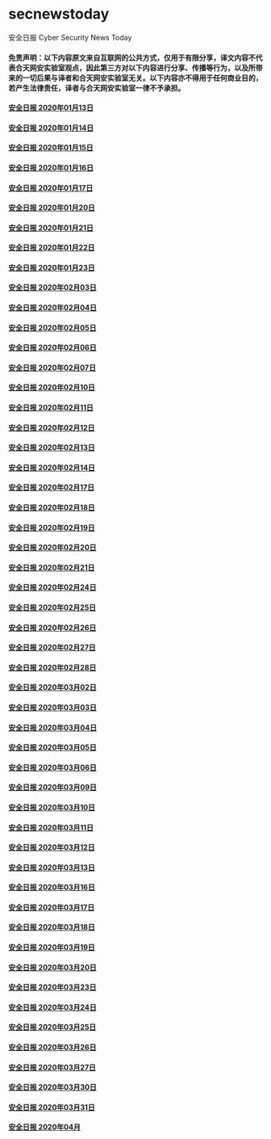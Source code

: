 # secnewstoday

安全日报 Cyber Security News Today

#### 免责声明：以下内容原文来自互联网的公共方式，仅用于有限分享，译文内容不代表合天网安实验室观点，因此第三方对以下内容进行分享、传播等行为，以及所带来的一切后果与译者和合天网安实验室无关。以下内容亦不得用于任何商业目的，若产生法律责任，译者与合天网安实验室一律不予承担。

#### [安全日报 2020年01月13日](https://github.com/hetianlab/secnewstoday/blob/master/secnews-20200113.md)
#### [安全日报 2020年01月14日](https://github.com/hetianlab/secnewstoday/blob/master/secnews-20200114.md)
#### [安全日报 2020年01月15日](https://github.com/hetianlab/secnewstoday/blob/master/secnews-20200115.md)
#### [安全日报 2020年01月16日](https://github.com/hetianlab/secnewstoday/blob/master/secnews-20200116.md)
#### [安全日报 2020年01月17日](https://github.com/hetianlab/secnewstoday/blob/master/secnews-20200117.md)
#### [安全日报 2020年01月20日](https://github.com/hetianlab/secnewstoday/blob/master/secnews-20200120.md)
#### [安全日报 2020年01月21日](https://github.com/hetianlab/secnewstoday/blob/master/secnews-20200121.md)
#### [安全日报 2020年01月22日](https://github.com/hetianlab/secnewstoday/blob/master/secnews-20200122.md)
#### [安全日报 2020年01月23日](https://github.com/hetianlab/secnewstoday/blob/master/secnews-20200123.md)
#### [安全日报 2020年02月03日](https://github.com/hetianlab/secnewstoday/blob/master/secnews-20200203.md)
#### [安全日报 2020年02月04日](https://github.com/hetianlab/secnewstoday/blob/master/secnews-20200204.md)
#### [安全日报 2020年02月05日](https://github.com/hetianlab/secnewstoday/blob/master/secnews-20200205.md)
#### [安全日报 2020年02月06日](https://github.com/hetianlab/secnewstoday/blob/master/secnews-20200206.md)
#### [安全日报 2020年02月07日](https://github.com/hetianlab/secnewstoday/blob/master/secnews-20200207.md)
#### [安全日报 2020年02月10日](https://github.com/hetianlab/secnewstoday/blob/master/secnews-20200210.md)
#### [安全日报 2020年02月11日](https://github.com/hetianlab/secnewstoday/blob/master/secnews-20200211.md)
#### [安全日报 2020年02月12日](https://github.com/hetianlab/secnewstoday/blob/master/secnews-20200212.md)
#### [安全日报 2020年02月13日](https://github.com/hetianlab/secnewstoday/blob/master/secnews-20200213.md)
#### [安全日报 2020年02月14日](https://github.com/hetianlab/secnewstoday/blob/master/secnews-20200214.md)
#### [安全日报 2020年02月17日](https://github.com/hetianlab/secnewstoday/blob/master/secnews-20200217.md)
#### [安全日报 2020年02月18日](https://github.com/hetianlab/secnewstoday/blob/master/secnews-20200218.md)
#### [安全日报 2020年02月19日](https://github.com/hetianlab/secnewstoday/blob/master/secnews-20200219.md)
#### [安全日报 2020年02月20日](https://github.com/hetianlab/secnewstoday/blob/master/secnews-20200220.md)
#### [安全日报 2020年02月21日](https://github.com/hetianlab/secnewstoday/blob/master/secnews-20200221.md)
#### [安全日报 2020年02月24日](https://github.com/hetianlab/secnewstoday/blob/master/secnews-20200224.md)
#### [安全日报 2020年02月25日](https://github.com/hetianlab/secnewstoday/blob/master/secnews-20200225.md)
#### [安全日报 2020年02月26日](https://github.com/hetianlab/secnewstoday/blob/master/secnews-20200226.md)
#### [安全日报 2020年02月27日](https://github.com/hetianlab/secnewstoday/blob/master/secnews-20200227.md)
#### [安全日报 2020年02月28日](https://github.com/hetianlab/secnewstoday/blob/master/secnews-20200228.md)
#### [安全日报 2020年03月02日](https://github.com/hetianlab/secnewstoday/blob/master/secnews-20200302.md)
#### [安全日报 2020年03月03日](https://github.com/hetianlab/secnewstoday/blob/master/secnews-20200303.md)
#### [安全日报 2020年03月04日](https://github.com/hetianlab/secnewstoday/blob/master/secnews-20200304.md)
#### [安全日报 2020年03月05日](https://github.com/hetianlab/secnewstoday/blob/master/secnews-20200305.md)
#### [安全日报 2020年03月06日](https://github.com/hetianlab/secnewstoday/blob/master/secnews-20200306.md)
#### [安全日报 2020年03月09日](https://github.com/hetianlab/secnewstoday/blob/master/secnews-20200309.md)
#### [安全日报 2020年03月10日](https://github.com/hetianlab/secnewstoday/blob/master/secnews-20200310.md)
#### [安全日报 2020年03月11日](https://github.com/hetianlab/secnewstoday/blob/master/secnews-20200311.md)
#### [安全日报 2020年03月12日](https://github.com/hetianlab/secnewstoday/blob/master/secnews-20200312.md)
#### [安全日报 2020年03月13日](https://github.com/hetianlab/secnewstoday/blob/master/secnews-20200313.md)
#### [安全日报 2020年03月16日](https://github.com/hetianlab/secnewstoday/blob/master/secnews-20200316.md)
#### [安全日报 2020年03月17日](https://github.com/hetianlab/secnewstoday/blob/master/secnews-20200317.md)
#### [安全日报 2020年03月18日](https://github.com/hetianlab/secnewstoday/blob/master/secnews-20200318.md)
#### [安全日报 2020年03月19日](https://github.com/hetianlab/secnewstoday/blob/master/secnews-20200319.md)
#### [安全日报 2020年03月20日](https://github.com/hetianlab/secnewstoday/blob/master/secnews-20200320.md)
#### [安全日报 2020年03月23日](https://github.com/hetianlab/secnewstoday/blob/master/secnews-20200323.md)
#### [安全日报 2020年03月24日](https://github.com/hetianlab/secnewstoday/blob/master/secnews-20200324.md)
#### [安全日报 2020年03月25日](https://github.com/hetianlab/secnewstoday/blob/master/secnews-20200325.md)
#### [安全日报 2020年03月26日](https://github.com/hetianlab/secnewstoday/blob/master/secnews-20200326.md)
#### [安全日报 2020年03月27日](https://github.com/hetianlab/secnewstoday/blob/master/secnews-20200327.md)
#### [安全日报 2020年03月30日](https://github.com/hetianlab/secnewstoday/blob/master/secnews-20200330.md)
#### [安全日报 2020年03月31日](https://github.com/hetianlab/secnewstoday/blob/master/secnews-20200331.md)
#### [安全日报 2020年04月](https://github.com/hetianlab/secnewstoday/tree/master/April.2020)


